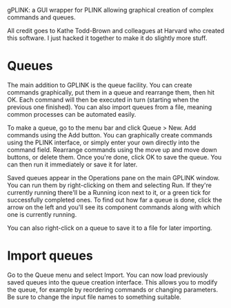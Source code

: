 gPLINK: a GUI wrapper for PLINK allowing graphical creation of complex commands and queues.

All credit goes to Kathe Todd-Brown and colleagues at Harvard who created this software. I just hacked it together to make it do slightly more stuff.

Queues
======

The main addition to GPLINK is the queue facility. You can create commands graphically, put them in a queue and rearrange them, then hit OK. Each command will then be executed in turn (starting when the previous one finished). You can also import queues from a file, meaning common processes can be automated easily.

To make a queue, go to the menu bar and click Queue > New. Add commands using the Add button. You can graphically create commands using the PLINK interface, or simply enter your own directly into the command field. Rearrange commands using the move up and move down buttons, or delete them. Once you're done, click OK to save the queue. You can then run it immediately or save it for later.

Saved queues appear in the Operations pane on the main GPLINK window. You can run them by right-clicking on them and selecting Run. If they're currently running there'll be a Running icon next to it, or a green tick for successfully completed ones. To find out how far a queue is done, click the arrow on the left and you'll see its component commands along with which one is currently running.

You can also right-click on a queue to save it to a file for later importing.

Import queues
=============

Go to the Queue menu and select Import. You can now load previously saved queues into the queue creation interface. This allows you to modify the queue, 
for example by reordering commands or changing parameters. Be sure to change the input file names to something suitable.
